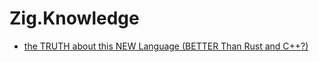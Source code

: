 # Zig.Knowledge
- [the TRUTH about this NEW Language (BETTER Than Rust and C++?)](https://youtu.be/zFELcHTki9U)
